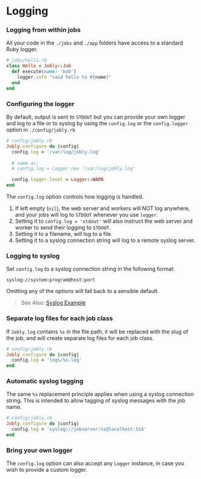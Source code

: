 # Logging

### Logging from within jobs

All your code in the `./jobs` and `./app` folders have access to a standard Ruby logger.

```ruby
# jobs/hello.rb
class Hello < Jobly::Job
  def execute(name: 'bob')
    logger.info "said hello to #{name}"
  end
end
```


### Configuring the logger

By default, output is sent to `STDOUT` but you can provide your own logger and log to a file or to syslog by using the `config.log` or the `config.logger` option in `./config/jobly.rb`

```ruby
# config/jobly.rb
Jobly.configure do |config|
  config.log = '/var/log/jobly.log'
  
  # same as:
  # config.log = Logger.new '/var/log/jobly.log'

  config.logger.level = Logger::WARN
end
```


The `config.log` option controls how logging is handled.

1. If left empty \(`nil`\), the web server and workers will NOT log anywhere, and your jobs will log to `STDOUT` whenever you use `logger`.
2. Setting it to `config.log = 'stdout'` will also instruct the web server and worker to send their logging to `STDOUT`.
3. Setting it to a filename, will log to a file.
4. Setting it to a syslog connection string will log to a remote syslog server. 

### Logging to syslog

Set `config.log` to a syslog connection string in the following format:

`syslog://system:program@host:port`

Omitting any of the options will fall back to a sensible default.

> <i class='fa fa-arrow-right'></i> See Also: [Syslog Example](/examples/syslog-example.md)

### Separate log files for each job class

If  `Jobly.log` contains `%s` in the file path, it will be replaced with the slug of the job, and will create separate log files for each job class.

```ruby
# config/jobly.rb
Jobly.configure do |config|
  config.log = 'logs/%s.log'
end
```


### Automatic syslog tagging

The same `%s` replacement principle applies when using a syslog connection string. This is intended to allow tagging of syslog messages with the job name.

```ruby
# config/jobly.rb
Jobly.configure do |config|
  config.log = 'syslog://jobserver:%s@localhost:514'
end
```

### Bring your own logger

The `config.log` option can also accept any `Logger` instance, in case you
wish to provide a custom logger.

